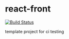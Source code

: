 # react-front

[![Build Status](https://travis-ci.org/jerome-bouvier/docker-react.svg?branch=master)](https://travis-ci.org/jerome-bouvier/docker-react)

template project for ci testing
